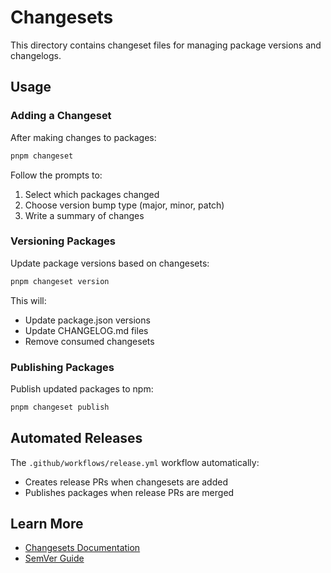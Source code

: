 # Changesets

This directory contains changeset files for managing package versions and changelogs.

## Usage

### Adding a Changeset

After making changes to packages:

```bash
pnpm changeset
```

Follow the prompts to:
1. Select which packages changed
2. Choose version bump type (major, minor, patch)
3. Write a summary of changes

### Versioning Packages

Update package versions based on changesets:

```bash
pnpm changeset version
```

This will:
- Update package.json versions
- Update CHANGELOG.md files
- Remove consumed changesets

### Publishing Packages

Publish updated packages to npm:

```bash
pnpm changeset publish
```

## Automated Releases

The `.github/workflows/release.yml` workflow automatically:
- Creates release PRs when changesets are added
- Publishes packages when release PRs are merged

## Learn More

- [Changesets Documentation](https://github.com/changesets/changesets)
- [SemVer Guide](https://semver.org/)

